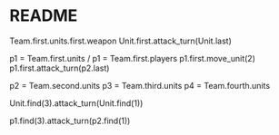 # README

Team.first.units.first.weapon
 Unit.first.attack_turn(Unit.last)

 p1 = Team.first.units / p1 = Team.first.players
 p1.first.move_unit(2)
 p1.first.attack_turn(p2.last)


 p2 = Team.second.units
 p3 = Team.third.units
 p4 = Team.fourth.units

Unit.find(3).attack_turn(Unit.find(1))

p1.find(3).attack_turn(p2.find(1))